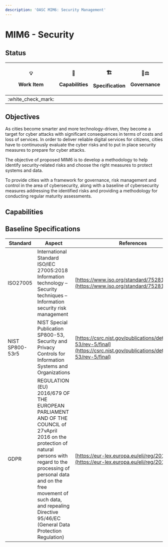 ```yaml
---
description: 'OASC MIM6: Security Management'
---
```


# MIM6 - Security

## Status <a href="#mim1-contextinformationmanagement-goal" id="mim1-contextinformationmanagement-goal"></a>

| <p><span data-gb-custom-inline data-tag="emoji" data-code="1f4a1">💡</span></p><p>Work Item</p> | <p><span data-gb-custom-inline data-tag="emoji" data-code="1f9e9">🧩</span></p><p>Capabilities</p> | <p><span data-gb-custom-inline data-tag="emoji" data-code="1f3d7">🏗</span></p><p>Specification</p> | <p><span data-gb-custom-inline data-tag="emoji" data-code="1f469-2696">👩⚖</span></p><p>Governance</p> |
| :---------------------------------------------------------------------------------------------: | :------------------------------------------------------------------------------------------------: | :-------------------------------------------------------------------------------------------------: | :----------------------------------------------------------------------------------------------------: |
|                                       :white\_check\_mark:                                      |                                                                                                    |                                                                                                     |                                                                                                        |

## Objectives <a href="#mim1-contextinformationmanagement-goal" id="mim1-contextinformationmanagement-goal"></a>

As cities become smarter and more technology-driven, they become a target for cyber attacks with significant consequences in terms of costs and loss of services. In order to deliver reliable digital services for citizens, cities have to continuously evaluate the cyber risks and to put in place security measures to prepare for cyber attacks.

The objective of proposed MIM6 is to develop a methodology to help identify security-related risks and choose the right measures to protect systems and data.

To provide cities with a framework for governance, risk management and control in the area of cybersecurity, along with a baseline of cybersecurity measures addressing the identified risks and providing a methodology for conducting regular maturity assessments.

## Capabilities

## Baseline Specifications <a href="#mim3-ecosystemtransactionmanagement-recommendedspecifications" id="mim3-ecosystemtransactionmanagement-recommendedspecifications"></a>

| Standard        | Aspect                                                                                                                                                                                                                                                                                   | References                                                                                                                         |
| --------------- | ---------------------------------------------------------------------------------------------------------------------------------------------------------------------------------------------------------------------------------------------------------------------------------------- | ---------------------------------------------------------------------------------------------------------------------------------- |
| ISO27005        | International Standard ISO/IEC 27005:2018 Information technology – Security techniques – Information security risk management                                                                                                                                                            | [https://www.iso.org/standard/75281.html](https://www.iso.org/standard/75281.html)                                                 |
| NIST SP800-53r5 | NIST Special Publication SP800-53, Security and Privacy Controls for Information Systems and Organizations                                                                                                                                                                               | [https://csrc.nist.gov/publications/detail/sp/800-53/rev-5/final](https://csrc.nist.gov/publications/detail/sp/800-53/rev-5/final) |
| GDPR            | REGULATION (EU) 2016/679 OF THE EUROPEAN PARLIAMENT AND OF THE COUNCIL of 27vApril 2016 on the protection of natural persons with regard to the processing of personal data and on the free movement of such data, and repealing Directive 95/46/EC (General Data Protection Regulation) | [https://eur-lex.europa.eu/eli/reg/2016/679/oj](https://eur-lex.europa.eu/eli/reg/2016/679/oj)                                     |

